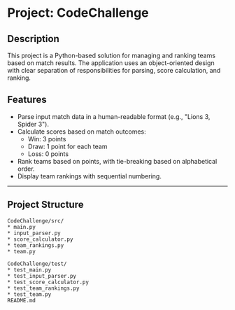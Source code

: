 # Project: CodeChallenge

## Description
This project is a Python-based solution for managing and ranking teams based on match results. The application uses an object-oriented design with clear separation of responsibilities for parsing, score calculation, and ranking.

## Features
- Parse input match data in a human-readable format (e.g., "Lions 3, Spider 3").
- Calculate scores based on match outcomes:
  - Win: 3 points
  - Draw: 1 point for each team
  - Loss: 0 points
- Rank teams based on points, with tie-breaking based on alphabetical order.
- Display team rankings with sequential numbering.

---

## Project Structure
```plaintext
CodeChallenge/src/
* main.py              
* input_parser.py       
* score_calculator.py   
* team_rankings.py     
* team.py               

CodeChallenge/test/
* test_main.py          
* test_input_parser.py  
* test_score_calculator.py  
* test_team_rankings.py     
* test_team.py          
README.md 
